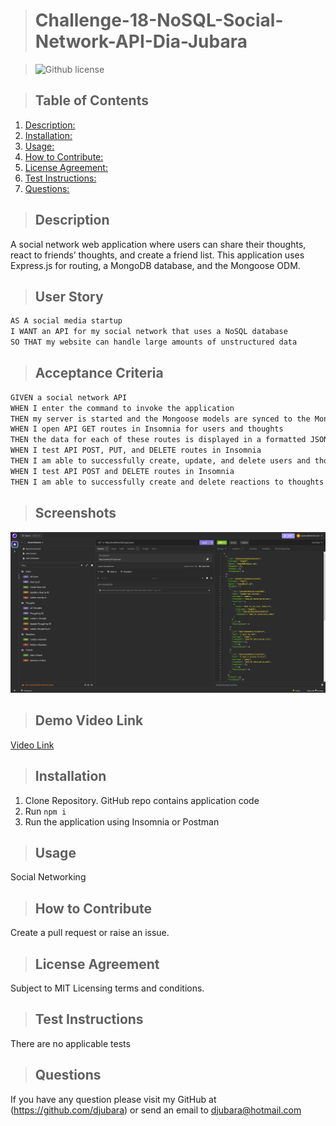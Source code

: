 > # Challenge-18-NoSQL-Social-Network-API-Dia-Jubara

  > ![Github license](https://img.shields.io/badge/license-MIT-blue.svg)

  > ## Table of Contents

  1. [Description:](#description)
  2. [Installation:](#installation)
  3. [Usage:](#usage)
  4. [How to Contribute:](#how-to-contribute)
  5. [License Agreement:](#license-agreement)
  6. [Test Instructions:](#test-instructions)
  7. [Questions:](#questions)

  > ## Description

  A social network web application where users can share their thoughts, react to friends’ thoughts, and create a friend list. This application uses Express.js for routing, a MongoDB database, and the Mongoose ODM.

> ## User Story

```md
AS A social media startup
I WANT an API for my social network that uses a NoSQL database
SO THAT my website can handle large amounts of unstructured data
```

> ## Acceptance Criteria

```md
GIVEN a social network API
WHEN I enter the command to invoke the application
THEN my server is started and the Mongoose models are synced to the MongoDB database
WHEN I open API GET routes in Insomnia for users and thoughts
THEN the data for each of these routes is displayed in a formatted JSON
WHEN I test API POST, PUT, and DELETE routes in Insomnia
THEN I am able to successfully create, update, and delete users and thoughts in my database
WHEN I test API POST and DELETE routes in Insomnia
THEN I am able to successfully create and delete reactions to thoughts and add and remove friends to a user’s friend list
```

  > ## Screenshots

![image](./Assets/social-network-API.png)

> ## Demo Video Link

[Video Link](https://drive.google.com/file/d/1Piz6TT-xrwKgmpKSYFiZnoc6I3xSN-mZ/view?usp=sharing)

  > ## Installation

  1. Clone Repository. GitHub repo contains application code
  2. Run `npm i`
  3. Run the application using Insomnia or Postman

  > ## Usage

  Social Networking
  
  > ## How to Contribute

  Create a pull request or raise an issue.
  
  > ## License Agreement

 Subject to MIT Licensing terms and conditions.

  > ## Test Instructions

  There are no applicable tests
  
  > ## Questions

  If you have any question please visit my GitHub at (<https://github.com/djubara>) or send an email to <djubara@hotmail.com>
